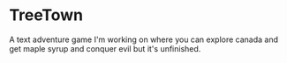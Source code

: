 # TreeTown
A text adventure game I'm working on where you can explore canada and get maple syrup and conquer evil but it's unfinished.
